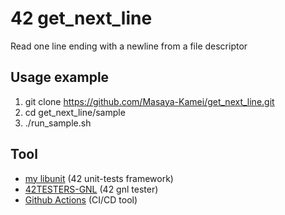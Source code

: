 # 42 get_next_line

Read one line ending with a newline from a file descriptor

## Usage example

1. git clone https://github.com/Masaya-Kamei/get_next_line.git
2. cd get_next_line/sample
3. ./run_sample.sh

## Tool
- [my libunit](https://github.com/Masaya-Kamei/libunit) (42 unit-tests framework)
- [42TESTERS-GNL](https://github.com/Mazoise/42TESTERS-GNL) (42 gnl tester)
- [Github Actions](https://docs.github.com/ja/actions) (CI/CD tool)
